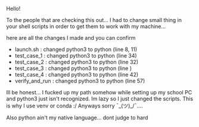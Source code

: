 Hello!

To the people that are checking this out... I had to change small
thing in your shell scripts in order to get them to work with my machine...

here are all the changes I made and you can confirm
- launch.sh : changed python3 to python (line 8, 11)
- test_case_1 : changed python3 to python (line 34)
- test_case_2 : changed python3 to python (line 32)
- test_case_3 : changed python3 to python (line )
- test_case_4 : changed python3 to python (line 42)
- verify_and_run : changed python3 to python (line 57)

Ill be honest... I fucked up my path somehow while setting up my school PC and python3 just isn't recognized. Im lazy so I just changed the scripts. This is why I use venv or conda :/
Anyways sorry ¯\_(ツ)_/¯....

Also python ain't my native language... dont judge to hard
